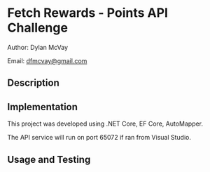 # Fetch Rewards - Points API Challenge

Author: Dylan McVay

Email: dfmcvay@gmail.com

## Description


## Implementation
This project was developed using .NET Core, EF Core, AutoMapper. 

The API service will run on port 65072 if ran from Visual Studio.

## Usage and Testing
